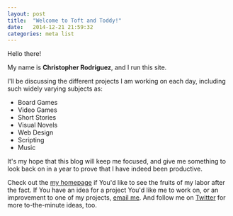 ```yaml
---
layout: post
title:  "Welcome to Toft and Toddy!"
date:   2014-12-21 21:59:32
categories: meta list
---
```


Hello there!

My name is __Christopher Rodriguez__, and I run this site.

I'll be discussing the different projects I am working on each day,
including such widely varying subjects as:

- Board Games
- Video Games
- Short Stories
- Visual Novels
- Web Design
- Scripting
- Music

It's my hope that this blog will keep me focused, and give me
something to look back on in a year to prove that I have indeed been
productive.

Check out the [my homepage][cdr255] if You'd like to see the fruits of
my labor after the fact. If You have an idea for a project You'd like me to work on, or an improvement to one of my projects, [email me][email]. And follow me on [Twitter][twitter] for more to-the-minute ideas, too.


[cdr255]: http://www.cdr255.com/ "Maintained with all open technologies."
[email]: mailto:cdr255@gmail.com "You can also write to say hello!"
[twitter]: http://www.twitter.com/cdr255 "I try to post a few times a day."
